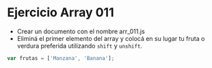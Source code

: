 # Ejercicio Array 011

* Crear un documento con el nombre arr_011.js
* Eliminá el primer elemento del array y colocá en su lugar tu fruta o verdura preferida utilizando `shift` y `unshift`.

```js
var frutas = ['Manzana', 'Banana'];
```
